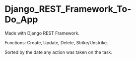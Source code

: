 # Django_REST_Framework_To-Do_App

Made with Django REST Framework.

Functions:
Create, Update, Delete, Strike/Unstrike. 

Sorted by the date any action was taken on the task.
